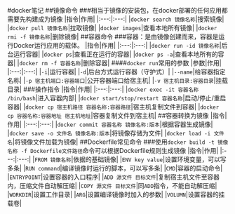 #docker笔记
##镜像命令
###相当于镜像的安装包，在docker部署的任何应用都需要先构建成为镜像
|指令|作用|
|:---:|:---:|
|`docker search 镜像名称`|搜索镜像|
|`docker pull 镜像名称`|拉取镜像|
|`docker images`|查看本地所有镜像|
|`docker rmi -f 镜像名称`|删除镜像|
##容器命令
###容器：是由镜像创建而来，容器是运行Docker运行应用的载体。
|指令|作用|
|:---:|:---:|
|`docker run -id 镜像名称`|后台运行容器|
|`docker ps`|查看正在运行的容器|
|`docker ps -a`|查看本地所有的容器|
|`docker rm -f 容器名称`|删除容器|
####`docker run`常用的参数
|参数|作用|
|:---:|:---:|
|`-i`|运行容器|
|`-d`|后台方式运行容器（守护式）|
|`--name`|给容器指定名称|
|`-p 宿主机端口:容器端口`|公开容器端口给宿主机|
|`-v 宿主机目录:容器目录`|挂载目录|
###操作指令
|指令|作用|
|:---:|:---:|
|`docker exec -it 容器名称 /bin/bash`|进入容器内部|
|`docker start/stop/restart 容器名称`|启动/停止/重启容器|
|`docker cp 宿主机路径 容器名称:容器路径`|宿主机复制文件到容器|
|`docker cp 容器名称:容器地址 宿主机地址`|容器复制文件到宿主机|
##容器转换为镜像
|指令|作用|
|:---:|:---:|
|`docker commit 容器名称 镜像名称:版本`|根据容器生成镜像|
|`docker save -o 文件名 镜像名称:版本`|将镜像存储为文件|
|`docker load -i 文件名`|将镜像文件加载为镜像|
##Dockerfile常见命令
###使用`docker build -t 镜像名称 -f Dockerfile文件路径`命令可以根据Dockerfile规则生成镜像
|指令|作用|
|:---:|:---:|
|`FROM 镜像名称`|依据的基础镜像|
|`ENV key value`|设置环境变量，可以写多条|
|`RUN command`|编译镜像时运行的脚本，可以写多条|
|`CMD`|容器的启动命令|
|`ENTRYPOINT`|设置容器的入口程序|
|`ADD 源文件 目标文件`|复制宿主机文件至容器内，压缩文件自动解压缩|
|`COPY 源文件 目标文件`|同`ADD`指令，不能自动解压缩|
|`WORKDIR`|设置工作目录|
|`ARG`|设置编译镜像时加入的参数|
|`VOLUMN`|设置容器的挂载卷|